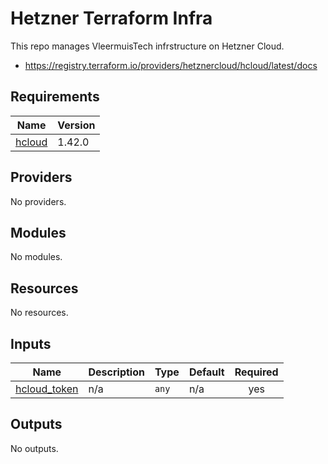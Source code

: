# Hetzner Terraform Infra

This repo manages VleermuisTech infrstructure on Hetzner Cloud.

- https://registry.terraform.io/providers/hetznercloud/hcloud/latest/docs

<!-- BEGIN_TF_DOCS -->
## Requirements

| Name | Version |
|------|---------|
| <a name="requirement_hcloud"></a> [hcloud](#requirement\_hcloud) | 1.42.0 |

## Providers

No providers.

## Modules

No modules.

## Resources

No resources.

## Inputs

| Name | Description | Type | Default | Required |
|------|-------------|------|---------|:--------:|
| <a name="input_hcloud_token"></a> [hcloud\_token](#input\_hcloud\_token) | n/a | `any` | n/a | yes |

## Outputs

No outputs.
<!-- END_TF_DOCS -->
